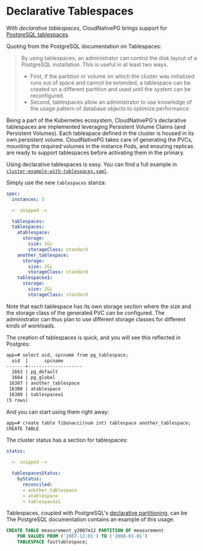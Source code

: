 # Declarative Tablespaces

<!-- TODO: content needs to be added ahead of merging to main -->
With *declarative tablespaces*, CloudNativePG brings support for
[PostgreSQL tablespaces](https://www.postgresql.org/docs/current/manage-ag-tablespaces.html).

Quoting from the PostgreSQL documentation on Tablespaces:

> By using tablespaces, an administrator can control the disk layout of a
> PostgreSQL installation. This is useful in at least two ways.
>
> - First, if the partition or volume on which the cluster was initialized runs
>   out of space and cannot be extended, a tablespace can be created on a
>   different partition and used until the system can be reconfigured.
> - Second, tablespaces allow an administrator to use knowledge of the usage
>   pattern of database objects to optimize performance.

Being a part of the Kubernetes ecosystem, CloudNativePG's declarative
tablespaces are implemented leveraging Persistent Volume Claims (and Persistent
Volumes).
Each tablespace defined in the cluster is housed in its own persistent volume.
CloudNativePG takes care of generating the PVCs, mounting the required volumes
in the instance Pods, and ensuring replicas are ready to support tablespaces
before activating them in the primary.

Using declarative tablespaces is easy. You can find a full example in
[`cluster-example-with-tablespaces.yaml`](samples/cluster-example-with-tablespaces.yaml).

Simply use the new `tablespaces` stanza:

``` yaml
spec:
  instances: 3

  <- snipped ->

  tablespaces:
  tablespaces:
    atablespace:
      storage:
        size: 1Gi
        storageClass: standard
    another_tablespace:
      storage:
        size: 2Gi
        storageClass: standard
    tablespacea1:
      storage:
        size: 2Gi
        storageClass: standard
```

Note that each tablespace has its own storage section where the size and the
storage class of the generated PVC can be configured. The administrator can thus
plan to use different storage classes for different kinds of workloads.

The creation of tablespaces is quick, and you will see this reflected in
Postgres:

``` txt
app=# select oid, spcname from pg_tablespace;
  oid  |      spcname       
-------+--------------------
  1663 | pg_default
  1664 | pg_global
 16387 | another_tablespace
 16388 | atablespace
 16389 | tablespacea1
(5 rows)
```

And you can start using them right away:

``` txt
app=# create table fibonacci(num int) tablespace another_tablespace;
CREATE TABLE
```

The cluster status has a section for tablespaces:

``` yaml
status:

  <- snipped ->

  tablespacesStatus:
    byStatus:
      reconciled:
      - another_tablespace
      - atablespace
      - tablespacea1
```

Tablespaces, coupled with PostgreSQL's
[declarative partitioning](https://www.postgresql.org/docs/14/ddl-partitioning.html),
can be
The PostgreSQL documentation contains an example of this usage.

``` sql
CREATE TABLE measurement_y2007m12 PARTITION OF measurement
    FOR VALUES FROM ('2007-12-01') TO ('2008-01-01')
    TABLESPACE fasttablespace;
```
